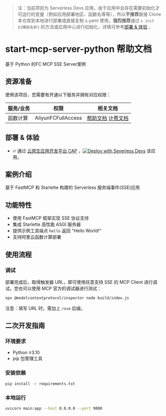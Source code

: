 
> 注：当前项目为 Serverless Devs 应用，由于应用中会存在需要初始化才可运行的变量（例如应用部署地区、函数名等等），所以**不推荐**直接 Clone 本仓库到本地进行部署或直接复制 s.yaml 使用，**强烈推荐**通过 `s init ${模版名称}` 的方法或应用中心进行初始化，详情可参考[部署 & 体验](#部署--体验) 。

# start-mcp-server-python 帮助文档

<description>

基于 Python 的FC MCP SSE Server案例

</description>


## 资源准备

使用该项目，您需要有开通以下服务并拥有对应权限：

<service>



| 服务/业务 |  权限  | 相关文档 |
| --- |  --- | --- |
| 函数计算 |  AliyunFCFullAccess | [帮助文档](https://help.aliyun.com/product/2508973.html) [计费文档](https://help.aliyun.com/document_detail/2512928.html) |

</service>

<remark>



</remark>

<disclaimers>



</disclaimers>

## 部署 & 体验

<appcenter>
   
- :fire: 通过 [云原生应用开发平台 CAP](https://cap.console.aliyun.com/template-detail?template=start-mcp-server-python) ，[![Deploy with Severless Devs](https://img.alicdn.com/imgextra/i1/O1CN01w5RFbX1v45s8TIXPz_!!6000000006118-55-tps-95-28.svg)](https://cap.console.aliyun.com/template-detail?template=start-mcp-server-python) 该应用。
   
</appcenter>
<deploy>
    
   
</deploy>

## 案例介绍

<appdetail id="flushContent">

基于 FastMCP 和 Starlette 构建的 Serverless 服务端事件(SSE)应用

## 功能特性

- 使用 FastMCP 框架实现 SSE 协议支持
- 集成 Starlette 高性能 ASGI 服务器
- 提供示例工具端点 `hello` 返回 "Hello World!"
- 支持阿里云函数计算部署

</appdetail>







## 使用流程

<usedetail id="flushContent">

### 调试
部署完成后，取得触发器 URL，即可使用任意支持 SSE 的 MCP Client 进行调试。您也可以使用 MCP 官方的调试器进行测试：

```bash
npx @modelcontextprotocol/inspector node build/index.js
```

注意：填写 URL 时，需加上 `/sse` 后缀。


</usedetail>

## 二次开发指南

<development id="flushContent">

### 环境要求

- Python ≥3.10
- pip 包管理工具

### 安装依赖

```bash
pip install -r requirements.txt
```

### 本地运行

```bash
uvicorn main:app --host 0.0.0.0 --port 9000
```

</development>






